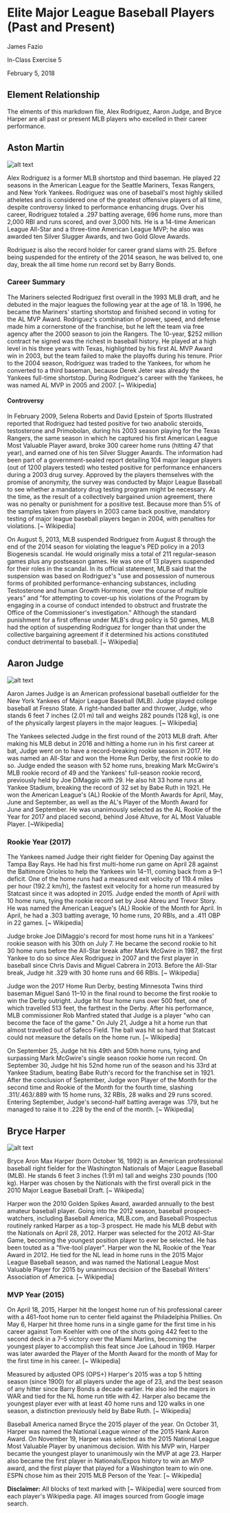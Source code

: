 # Elite Major League Baseball Players (Past and Present)
James Fazio 

In-Class Exercise 5

February 5, 2018

## Element Relationship
The elments of this markdown file, Alex Rodriguez, Aaron Judge, and Bryce Harper are all past or present MLB players who excelled in their career performance.


## Aston Martin

![alt text][arod]

[arod]: media/arod.jpeg "Alex Rodriguez"

Alex Rodriguez is a former MLB shortstop and third baseman. He played 22 seasons in the American League for the Seattle Mariners, Texas Rangers, and New York Yankees. Rodriguez was one of baseball's most highly skilled atheletes and is considered one of the greatest offensive players of all time, despite controversy linked to performance enhancing drugs. Over his career, Rodriguez totaled a .297 batting average, 696 home runs, more than 2,000 RBI and runs scored, and over 3,000 hits. He is a 14-time American League All-Star and a three-time American League MVP; he also was awarded ten Silver Slugger Awards, and two Gold Glove Awards.

Rodriguez is also the record holder for career grand slams with 25. Before being suspended for the entirety of the 2014 season, he was belived to, one day, break the all time home run record set by Barry Bonds.

### Career Summary

The Mariners selected Rodriguez first overall in the 1993 MLB draft, and he debuted in the major leagues the following year at the age of 18. In 1996, he became the Mariners' starting shortstop and finished second in voting for the AL MVP Award. Rodriguez's combination of power, speed, and defense made him a cornerstone of the franchise, but he left the team via free agency after the 2000 season to join the Rangers. The 10-year, $252 million contract he signed was the richest in baseball history. He played at a high level in his three years with Texas, highlighted by his first AL MVP Award win in 2003, but the team failed to make the playoffs during his tenure. Prior to the 2004 season, Rodriguez was traded to the Yankees, for whom he converted to a third baseman, because Derek Jeter was already the Yankees full-time shortstop. During Rodriguez's career with the Yankees, he was named AL MVP in 2005 and 2007. [~ Wikipedia]

#### Controversy

In February 2009, Selena Roberts and David Epstein of Sports Illustrated reported that Rodriguez had tested positive for two anabolic steroids, testosterone and Primobolan, during his 2003 season playing for the Texas Rangers, the same season in which he captured his first American League Most Valuable Player award, broke 300 career home runs (hitting 47 that year), and earned one of his ten Silver Slugger Awards. The information had been part of a government-sealed report detailing 104 major league players (out of 1200 players tested) who tested positive for performance enhancers during a 2003 drug survey. Approved by the players themselves with the promise of anonymity, the survey was conducted by Major League Baseball to see whether a mandatory drug testing program might be necessary. At the time, as the result of a collectively bargained union agreement, there was no penalty or punishment for a positive test. Because more than 5% of the samples taken from players in 2003 came back positive, mandatory testing of major league baseball players began in 2004, with penalties for violations. [~ Wikipedia]

On August 5, 2013, MLB suspended Rodriguez from August 8 through the end of the 2014 season for violating the league's PED policy in a 2013 Biogenesis scandal. He would originally miss a total of 211 regular-season games plus any postseason games. He was one of 13 players suspended for their roles in the scandal. In its official statement, MLB said that the suspension was based on Rodriguez's "use and possession of numerous forms of prohibited performance-enhancing substances, including Testosterone and human Growth Hormone, over the course of multiple years" and "for attempting to cover-up his violations of the Program by engaging in a course of conduct intended to obstruct and frustrate the Office of the Commissioner's investigation." Although the standard punishment for a first offense under MLB's drug policy is 50 games, MLB had the option of suspending Rodriguez for longer than that under the collective bargaining agreement if it determined his actions constituted conduct detrimental to baseball. [~ Wikipedia]

## Aaron Judge

![alt text][judge]

[judge]: media/judge.jpg "Aaron Judge"

Aaron James Judge is an American professional baseball outfielder for the New York Yankees of Major League Baseball (MLB). Judge played college baseball at Fresno State. A right-handed batter and thrower, Judge, who stands 6 feet 7 inches (2.01 m) tall and weighs 282 pounds (128 kg), is one of the physically largest players in the major leagues. [~ Wikipedia]

The Yankees selected Judge in the first round of the 2013 MLB draft. After making his MLB debut in 2016 and hitting a home run in his first career at bat, Judge went on to have a record-breaking rookie season in 2017. He was named an All-Star and won the Home Run Derby, the first rookie to do so. Judge ended the season with 52 home runs, breaking Mark McGwire's MLB rookie record of 49 and the Yankees' full-season rookie record, previously held by Joe DiMaggio with 29. He also hit 33 home runs at Yankee Stadium, breaking the record of 32 set by Babe Ruth in 1921. He won the American League's (AL) Rookie of the Month Awards for April, May, June and September, as well as the AL's Player of the Month Award for June and September. He was unanimously selected as the AL Rookie of the Year for 2017 and placed second, behind José Altuve, for AL Most Valuable Player. [~Wikipedia]

### Rookie Year (2017)

The Yankees named Judge their right fielder for Opening Day against the Tampa Bay Rays. He had his first multi-home run game on April 28 against the Baltimore Orioles to help the Yankees win 14–11, coming back from a 9–1 deficit. One of the home runs had a measured exit velocity of 119.4 miles per hour (192.2 km/h), the fastest exit velocity for a home run measured by Statcast since it was adopted in 2015. Judge ended the month of April with 10 home runs, tying the rookie record set by José Abreu and Trevor Story. He was named the American League's (AL) Rookie of the Month for April. In April, he had a .303 batting average, 10 home runs, 20 RBIs, and a .411 OBP in 22 games. [~ Wikipedia]

Judge broke Joe DiMaggio's record for most home runs hit in a Yankees' rookie season with his 30th on July 7. He became the second rookie to hit 30 home runs before the All-Star break after Mark McGwire in 1987, the first Yankee to do so since Alex Rodriguez in 2007 and the first player in baseball since Chris Davis and Miguel Cabrera in 2013. Before the All-Star break, Judge hit .329 with 30 home runs and 66 RBIs. [~ Wikipedia]

Judge won the 2017 Home Run Derby, besting Minnesota Twins third baseman Miguel Sanó 11–10 in the final round to become the first rookie to win the Derby outright. Judge hit four home runs over 500 feet, one of which travelled 513 feet, the farthest in the Derby. After his performance, MLB commissioner Rob Manfred stated that Judge is a player "who can become the face of the game." On July 21, Judge a hit a home run that almost travelled out of Safeco Field. The ball was hit so hard that Statcast could not measure the details on the home run. [~ Wikipedia]

On September 25, Judge hit his 49th and 50th home runs, tying and surpassing Mark McGwire's single season rookie home run record. On September 30, Judge hit his 52nd home run of the season and his 33rd at Yankee Stadium, beating Babe Ruth's record for the franchise set in 1921. After the conclusion of September, Judge won Player of the Month for the second time and Rookie of the Month for the fourth time, slashing .311/.463/.889 with 15 home runs, 32 RBIs, 28 walks and 29 runs scored. Entering September, Judge's second-half batting average was .179, but he managed to raise it to .228 by the end of the month. [~ Wikipedia]

## Bryce Harper

![alt text][harper]

[harper]: media/harper.jpg "Bryce Harper"

Bryce Aron Max Harper (born October 16, 1992) is an American professional baseball right fielder for the Washington Nationals of Major League Baseball (MLB). He stands 6 feet 3 inches (1.91 m) tall and weighs 230 pounds (100 kg). Harper was chosen by the Nationals with the first overall pick in the 2010 Major League Baseball Draft. [~ Wikipedia]

Harper won the 2010 Golden Spikes Award, awarded annually to the best amateur baseball player. Going into the 2012 season, baseball prospect-watchers, including Baseball America, MLB.com, and Baseball Prospectus routinely ranked Harper as a top-3 prospect. He made his MLB debut with the Nationals on April 28, 2012. Harper was selected for the 2012 All-Star Game, becoming the youngest position player to ever be selected. He has been touted as a "five-tool player". Harper won the NL Rookie of the Year Award in 2012. He tied for the NL lead in home runs in the 2015 Major League Baseball season, and was named the National League Most Valuable Player for 2015 by unanimous decision of the Baseball Writers' Association of America. [~ Wikipedia]

### MVP Year (2015)

On April 18, 2015, Harper hit the longest home run of his professional career with a 461-foot home run to center field against the Philadelphia Phillies. On May 6, Harper hit three home runs in a single game for the first time in his career against Tom Koehler with one of the shots going 442 feet to the second deck in a 7–5 victory over the Miami Marlins, becoming the youngest player to accomplish this feat since Joe Lahoud in 1969. Harper was later awarded the Player of the Month Award for the month of May for the first time in his career. [~ Wikipedia]

Measured by adjusted OPS (OPS+) Harper's 2015 was a top 5 hitting season (since 1900) for all players under the age of 23, and the best season of any hitter since Barry Bonds a decade earlier. He also led the majors in WAR and tied for the NL home run title with 42. Harper also became the youngest player ever with at least 40 home runs and 120 walks in one season, a distinction previously held by Babe Ruth. [~ Wikipedia]

Baseball America named Bryce the 2015 player of the year. On October 31, Harper was named the National League winner of the 2015 Hank Aaron Award. On November 19, Harper was selected as the 2015 National League Most Valuable Player by unanimous decision. With his MVP win, Harper became the youngest player to unanimously win the MVP at age 23. Harper also became the first player in Nationals/Expos history to win an MVP award, and the first player that played for a Washington team to win one. ESPN chose him as their 2015 MLB Person of the Year. [~ Wikipedia]

**Disclaimer:** All blocks of text marked with [~ Wikipedia] were sourced from each player's Wikipedia page. All images sourced from Google image search.
